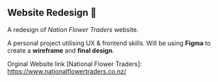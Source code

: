 ## Website Redesign :bouquet:
A redesign of *Nation Flower Traders* website. 

A personal project utilising UX & frontend skills. Will be using __Figma__ to create a __wireframe__ and __final design__.

Orginal Website link [National Flower Traders]: https://www.nationalflowertraders.co.nz/
